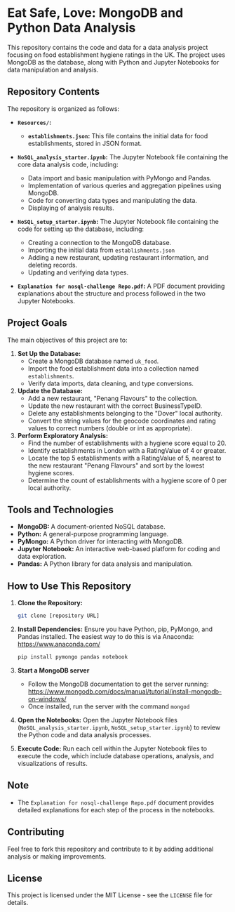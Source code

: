 # Eat Safe, Love: MongoDB and Python Data Analysis

This repository contains the code and data for a data analysis project focusing on food establishment hygiene ratings in the UK. The project uses MongoDB as the database, along with Python and Jupyter Notebooks for data manipulation and analysis. 

## Repository Contents

The repository is organized as follows:

- **`Resources/`:**
  - **`establishments.json`:** This file contains the initial data for food establishments, stored in JSON format.

- **`NoSQL_analysis_starter.ipynb`:** The Jupyter Notebook file containing the core data analysis code, including:
    - Data import and basic manipulation with PyMongo and Pandas.
    - Implementation of various queries and aggregation pipelines using MongoDB.
    - Code for converting data types and manipulating the data.
    - Displaying of analysis results.

- **`NoSQL_setup_starter.ipynb`:** The Jupyter Notebook file containing the code for setting up the database, including:
    - Creating a connection to the MongoDB database.
    - Importing the initial data from `establishments.json`
    - Adding a new restaurant, updating restaurant information, and deleting records.
    - Updating and verifying data types.

- **`Explanation for nosql-challenge Repo.pdf`:** A PDF document providing explanations about the structure and process followed in the two Jupyter Notebooks.

## Project Goals

The main objectives of this project are to:

1. **Set Up the Database:**
    - Create a MongoDB database named `uk_food`.
    - Import the food establishment data into a collection named `establishments`.
    - Verify data imports, data cleaning, and type conversions.
2. **Update the Database:**
    - Add a new restaurant, "Penang Flavours" to the collection.
    - Update the new restaurant with the correct BusinessTypeID.
    - Delete any establishments belonging to the "Dover" local authority.
    - Convert the string values for the geocode coordinates and rating values to correct numbers (double or int as appropriate).
3. **Perform Exploratory Analysis:**
    - Find the number of establishments with a hygiene score equal to 20.
    - Identify establishments in London with a RatingValue of 4 or greater.
    - Locate the top 5 establishments with a RatingValue of 5, nearest to the new restaurant "Penang Flavours" and sort by the lowest hygiene scores.
    - Determine the count of establishments with a hygiene score of 0 per local authority.

## Tools and Technologies

- **MongoDB:** A document-oriented NoSQL database.
- **Python:** A general-purpose programming language.
- **PyMongo:** A Python driver for interacting with MongoDB.
- **Jupyter Notebook:** An interactive web-based platform for coding and data exploration.
- **Pandas:** A Python library for data analysis and manipulation.

## How to Use This Repository

1. **Clone the Repository:**
    ```bash
    git clone [repository URL]
    ```
2. **Install Dependencies:** Ensure you have Python, pip, PyMongo, and Pandas installed. The easiest way to do this is via Anaconda: https://www.anaconda.com/
    ```bash
    pip install pymongo pandas notebook
    ```
3. **Start a MongoDB server**
    - Follow the MongoDB documentation to get the server running: https://www.mongodb.com/docs/manual/tutorial/install-mongodb-on-windows/
    - Once installed, run the server with the command `mongod`

4. **Open the Notebooks:** Open the Jupyter Notebook files (`NoSQL_analysis_starter.ipynb`, `NoSQL_setup_starter.ipynb`) to review the Python code and data analysis processes.

5. **Execute Code:** Run each cell within the Jupyter Notebook files to execute the code, which include database operations, analysis, and visualizations of results.

## Note

- The `Explanation for nosql-challenge Repo.pdf` document provides detailed explanations for each step of the process in the notebooks.

## Contributing
Feel free to fork this repository and contribute to it by adding additional analysis or making improvements.

## License

This project is licensed under the MIT License - see the `LICENSE` file for details.
